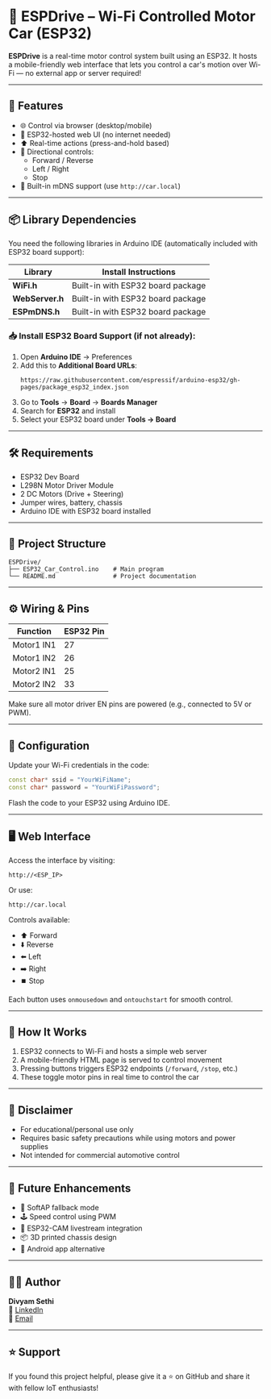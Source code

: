 # 🚗 ESPDrive – Wi-Fi Controlled Motor Car (ESP32)

**ESPDrive** is a real-time motor control system built using an ESP32. It hosts a mobile-friendly web interface that lets you control a car's motion over Wi-Fi — no external app or server required!

---

## 🚀 Features

- 🌐 Control via browser (desktop/mobile)
- 🔌 ESP32-hosted web UI (no internet needed)
- ⬆️ Real-time actions (press-and-hold based)
- 🧭 Directional controls:
  - Forward / Reverse
  - Left / Right
  - Stop
- 🧠 Built-in mDNS support (use `http://car.local`)

---

## 📦 Library Dependencies

You need the following libraries in Arduino IDE (automatically included with ESP32 board support):

| Library      | Install Instructions |
|--------------|----------------------|
| **WiFi.h**   | Built-in with ESP32 board package |
| **WebServer.h** | Built-in with ESP32 board package |
| **ESPmDNS.h**   | Built-in with ESP32 board package |

### 📥 Install ESP32 Board Support (if not already):

1. Open **Arduino IDE** → Preferences  
2. Add this to **Additional Board URLs**:
   ```
   https://raw.githubusercontent.com/espressif/arduino-esp32/gh-pages/package_esp32_index.json
   ```
3. Go to **Tools** → **Board** → **Boards Manager**  
4. Search for **ESP32** and install  
5. Select your ESP32 board under **Tools → Board**

---

## 🛠 Requirements

- ESP32 Dev Board
- L298N Motor Driver Module
- 2 DC Motors (Drive + Steering)
- Jumper wires, battery, chassis
- Arduino IDE with ESP32 board installed

---

## 📂 Project Structure

```
ESPDrive/
├── ESP32_Car_Control.ino    # Main program
└── README.md                # Project documentation
```

---

## ⚙️ Wiring & Pins

| Function        | ESP32 Pin |
|----------------|-----------|
| Motor1 IN1     | 27        |
| Motor1 IN2     | 26        |
| Motor2 IN1     | 25        |
| Motor2 IN2     | 33        |

Make sure all motor driver EN pins are powered (e.g., connected to 5V or PWM).

---

## 🔧 Configuration

Update your Wi-Fi credentials in the code:

```cpp
const char* ssid = "YourWiFiName";
const char* password = "YourWiFiPassword";
```

Flash the code to your ESP32 using Arduino IDE.

---

## 🖥️ Web Interface

Access the interface by visiting:

```
http://<ESP_IP>
```

Or use:

```
http://car.local
```

Controls available:

- ⬆️ Forward
- ⬇️ Reverse
- ⬅️ Left
- ➡️ Right
- ⏹️ Stop

Each button uses `onmousedown` and `ontouchstart` for smooth control.

---

## 🧠 How It Works

1. ESP32 connects to Wi-Fi and hosts a simple web server
2. A mobile-friendly HTML page is served to control movement
3. Pressing buttons triggers ESP32 endpoints (`/forward`, `/stop`, etc.)
4. These toggle motor pins in real time to control the car

---

## 🧾 Disclaimer

- For educational/personal use only
- Requires basic safety precautions while using motors and power supplies
- Not intended for commercial automotive control

---

## 🔮 Future Enhancements

- 📶 SoftAP fallback mode
- 🕹️ Speed control using PWM
- 📸 ESP32-CAM livestream integration
- 📦 3D printed chassis design
- 📱 Android app alternative

---

## 👨‍💻 Author

**Divyam Sethi**  
🔗 [LinkedIn](https://www.linkedin.com/in/divyam-sethi-3a5141232)  
📧 [Email](mailto:divyamsethi1804@gmail.com)

---

## ⭐️ Support

If you found this project helpful, please give it a ⭐ on GitHub and share it with fellow IoT enthusiasts!
